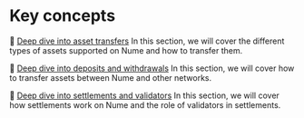 # Key concepts

📄️ [Deep dive into asset transfers](./key-concepts/dd-asset-transfers.md) In this section, we will cover the different types of assets supported on Nume and how to transfer them.

📄️ [Deep dive into deposits and withdrawals](./key-concepts/dd-asset-transfers.md) In this section, we will cover how to transfer assets between Nume and other networks.

📄️ [Deep dive into settlements and validators](./key-concepts/dd-asset-transfers.md) In this section, we will cover how settlements work on Nume and the role of validators in settlements.
